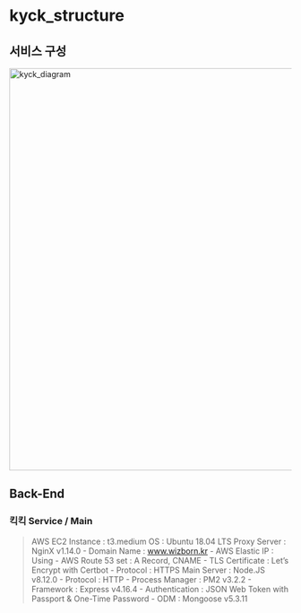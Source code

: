 # kyck_structure

## 서비스 구성
<img width="717" alt="kyck_diagram" src="https://user-images.githubusercontent.com/61036148/87271118-39038480-c50d-11ea-8e9b-cf1d788cb277.png">


## Back-End

### 킥킥 Service / Main
> AWS EC2 Instance : t3.medium
> OS : Ubuntu 18.04 LTS
> Proxy Server : NginX v1.14.0
    -	Domain Name : www.wizborn.kr
    -	AWS Elastic IP : Using
    -	AWS Route 53 set : A Record, CNAME
    -	TLS Certificate : Let’s Encrypt with Certbot
    -	Protocol : HTTPS
> Main Server : Node.JS v8.12.0
    -	Protocol : HTTP
    -	Process Manager : PM2 v3.2.2
    -	Framework : Express v4.16.4
    -	Authentication : JSON Web Token with Passport & One-Time Password
    -	ODM : Mongoose v5.3.11

